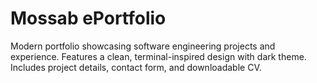 # Mossab ePortfolio

Modern portfolio showcasing software engineering projects and experience. Features a clean, terminal-inspired design with dark theme. Includes project details, contact form, and downloadable CV.
